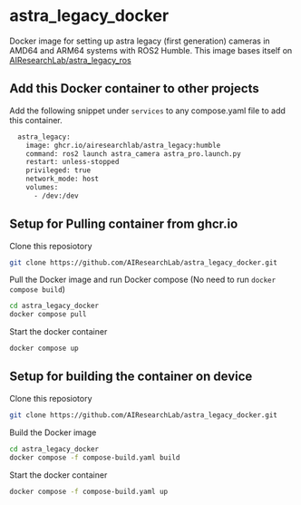 # astra_legacy_docker
Docker image for setting up astra legacy (first generation) cameras in AMD64 and ARM64 systems with ROS2 Humble. This image bases itself on [AIResearchLab/astra_legacy_ros](https://github.com/AIResearchLab/astra_legacy_ros)

## Add this Docker container to other projects

Add the following snippet under `services` to any compose.yaml file to add this container.

```bash
  astra_legacy:
    image: ghcr.io/airesearchlab/astra_legacy:humble
    command: ros2 launch astra_camera astra_pro.launch.py
    restart: unless-stopped
    privileged: true
    network_mode: host
    volumes:
      - /dev:/dev
```

## Setup for Pulling container from ghcr.io

Clone this reposiotory

```bash
git clone https://github.com/AIResearchLab/astra_legacy_docker.git
```

Pull the Docker image and run Docker compose (No need to run `docker compose build`)
```bash
cd astra_legacy_docker
docker compose pull
```

Start the docker container
```bash
docker compose up
```

## Setup for building the container on device

Clone this reposiotory

```bash
git clone https://github.com/AIResearchLab/astra_legacy_docker.git
```

Build the Docker image
```bash
cd astra_legacy_docker
docker compose -f compose-build.yaml build
```

Start the docker container
```bash
docker compose -f compose-build.yaml up
```
